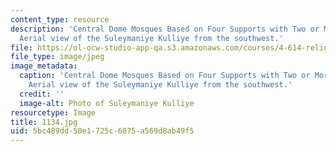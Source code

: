 ```yaml
---
content_type: resource
description: 'Central Dome Mosques Based on Four Supports with Two or More Half-Domes:
  Aerial view of the Suleymaniye Kulliye from the southwest.'
file: https://ol-ocw-studio-app-qa.s3.amazonaws.com/courses/4-614-religious-architecture-and-islamic-cultures-fall-2002/5bc489dd50e1725c6075a569d8ab49f5_1134.jpg
file_type: image/jpeg
image_metadata:
  caption: 'Central Dome Mosques Based on Four Supports with Two or More Half-Domes:
    Aerial view of the Suleymaniye Kulliye from the southwest.'
  credit: ''
  image-alt: Photo of Suleymaniye Kulliye
resourcetype: Image
title: 1134.jpg
uid: 5bc489dd-50e1-725c-6075-a569d8ab49f5
---
```

